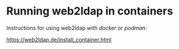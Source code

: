 Running web2ldap in containers
==============================

Instructions for using web2ldap with _docker_ or _podman_:

   https://web2ldap.de/install_container.html
